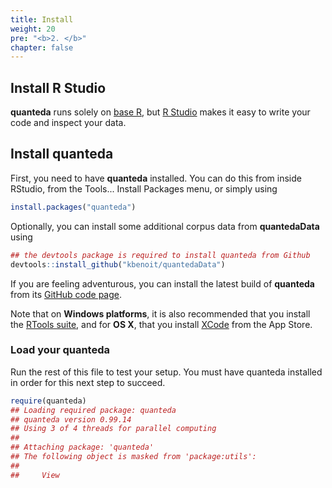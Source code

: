 ```yaml
---
title: Install
weight: 20
pre: "<b>2. </b>"
chapter: false
---
```




## Install R Studio

**quanteda** runs solely on [base R](https://cran.r-project.org/), but [R Studio](https://www.rstudio.com/products/rstudio/download/) makes it easy to write your code and inspect your data.

## Install quanteda

First, you need to have **quanteda** installed.  You can do this from inside RStudio, from the Tools... Install Packages menu, or simply using

```r
install.packages("quanteda")
```

Optionally, you can install some additional corpus data from **quantedaData** using


```r
## the devtools package is required to install quanteda from Github
devtools::install_github("kbenoit/quantedaData")
```

If you are feeling adventurous, you can install the latest build of **quanteda** from its [GitHub code page](https://github.com/kbenoit/quanteda).

Note that on **Windows platforms**, it is also recommended that you install the [RTools suite](https://cran.r-project.org/bin/windows/Rtools/), and for **OS X**, that you install [XCode](https://itunes.apple.com/gb/app/xcode/id497799835?mt=12) from the App Store.


### Load your quanteda

Run the rest of this file to test your setup.  You must have quanteda installed in order for this next step to succeed.

```r
require(quanteda)
## Loading required package: quanteda
## quanteda version 0.99.14
## Using 3 of 4 threads for parallel computing
## 
## Attaching package: 'quanteda'
## The following object is masked from 'package:utils':
## 
##     View
```







